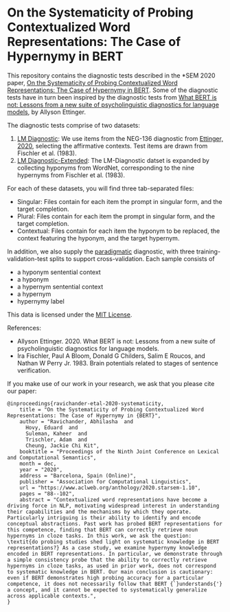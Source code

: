# On the Systematicity of Probing Contextualized Word Representations: The Case of Hypernymy in BERT

This repository contains the diagnostic tests described in the *SEM 2020 paper, [On the Systematicity of Probing Contextualized Word Representations: The Case of Hypernymy in BERT](https://www.aclweb.org/anthology/2020.starsem-1.10/). 
Some of the diagnostic tests have in turn been inspired by the diagnostic tests from [What BERT is not: Lessons from a new suite of psycholinguistic diagnostics for language models](https://www.mitpressjournals.org/doi/full/10.1162/tacl_a_00298), by Allyson Ettinger.

The diagnostic tests comprise of two datasets:
1) [LM Diagnostic](https://github.com/AbhilashaRavichander/probe-generalization/tree/main/Syntagmatic/LM-Diagnostic): We use items from the NEG-136 diagnostic from [Ettinger, 2020](https://www.mitpressjournals.org/doi/full/10.1162/tacl_a_00298), selecting the affirmative contexts.
Test items are drawn from Fischler et al. (1983).
2) [LM Diagnostic-Extended](https://github.com/AbhilashaRavichander/probe-generalization/tree/main/Syntagmatic/LM-Diagnostic-Extended): The LM-Diagnostic datset is expanded by collecting hyponyms from WordNet, corresponding to the nine hypernyms from Fischler et al. (1983).

For each of these datasets, you will find three tab-separated files:
* Singular: Files contain for each item the prompt in singular form, and the target completion.
* Plural: Files contain for each item the prompt in singular form, and the target completion.
* Contextual: Files contain for each item the hyponym to be replaced, the context featuring the hyponym, and the target hypernym.

In addition, we also supply the [paradigmatic](https://github.com/AbhilashaRavichander/probe-generalization/tree/main/Paradigmatic) diagnostic, with three training-validation-test splits to support cross-validation. Each sample consists of
 * a hyponym sentential context
 * a hyponym
 * a hypernym sentential context
 * a hypernym 
 * hypernymy label

This data is licensed under the [MIT License](https://github.com/AbhilashaRavichander/probe-generalization/blob/main/LICENSE).

References:
* Allyson Ettinger. 2020. What BERT is not: Lessons from a new suite of psycholinguistic diagnostics for language models.
* Ira Fischler, Paul A Bloom, Donald G Childers, Salim E Roucos, and Nathan W Perry Jr. 1983. Brain potentials related to stages of sentence verification.

If you make use of our work in your research, we ask that you please cite our paper:

```  
@inproceedings{ravichander-etal-2020-systematicity,
    title = "On the Systematicity of Probing Contextualized Word Representations: The Case of Hypernymy in {BERT}",
    author = "Ravichander, Abhilasha  and
      Hovy, Eduard  and
      Suleman, Kaheer  and
      Trischler, Adam  and
      Cheung, Jackie Chi Kit",
    booktitle = "Proceedings of the Ninth Joint Conference on Lexical and Computational Semantics",
    month = dec,
    year = "2020",
    address = "Barcelona, Spain (Online)",
    publisher = "Association for Computational Linguistics",
    url = "https://www.aclweb.org/anthology/2020.starsem-1.10",
    pages = "88--102",
    abstract = "Contextualized word representations have become a driving force in NLP, motivating widespread interest in understanding their capabilities and the mechanisms by which they operate. Particularly intriguing is their ability to identify and encode conceptual abstractions. Past work has probed BERT representations for this competence, finding that BERT can correctly retrieve noun hypernyms in cloze tasks. In this work, we ask the question: \textit{do probing studies shed light on systematic knowledge in BERT representations?} As a case study, we examine hypernymy knowledge encoded in BERT representations. In particular, we demonstrate through a simple consistency probe that the ability to correctly retrieve hypernyms in cloze tasks, as used in prior work, does not correspond to systematic knowledge in BERT. Our main conclusion is cautionary: even if BERT demonstrates high probing accuracy for a particular competence, it does not necessarily follow that BERT {`}understands{'} a concept, and it cannot be expected to systematically generalize across applicable contexts.",
}
```
